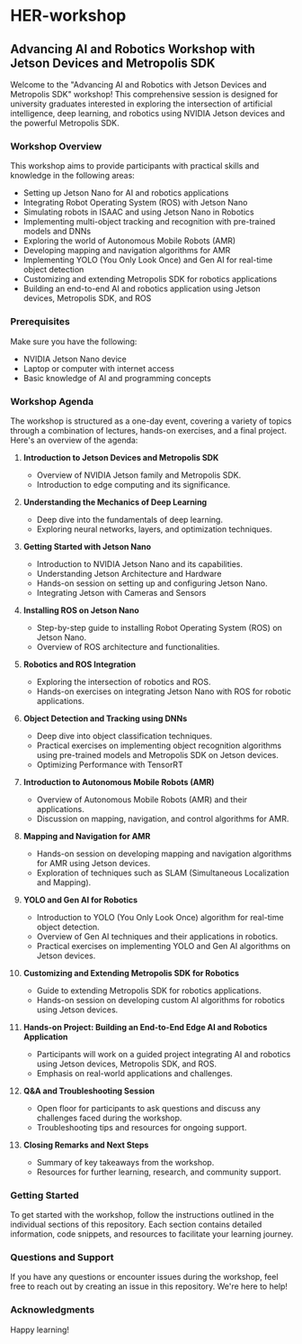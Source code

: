 # HER-workshop

## Advancing AI and Robotics Workshop with Jetson Devices and Metropolis SDK

Welcome to the "Advancing AI and Robotics with Jetson Devices and Metropolis SDK" workshop! This comprehensive session is designed for university graduates interested in exploring the intersection of artificial intelligence, deep learning, and robotics using NVIDIA Jetson devices and the powerful Metropolis SDK.

### Workshop Overview

This workshop aims to provide participants with practical skills and knowledge in the following areas:

- Setting up Jetson Nano for AI and robotics applications
- Integrating Robot Operating System (ROS) with Jetson Nano
- Simulating robots in ISAAC and using Jetson Nano in Robotics
- Implementing multi-object tracking and recognition with pre-trained models and DNNs
- Exploring the world of Autonomous Mobile Robots (AMR)
- Developing mapping and navigation algorithms for AMR
- Implementing YOLO (You Only Look Once) and Gen AI for real-time object detection
- Customizing and extending Metropolis SDK for robotics applications
- Building an end-to-end AI and robotics application using Jetson devices, Metropolis SDK, and ROS

### Prerequisites

Make sure you have the following:

- NVIDIA Jetson Nano device
- Laptop or computer with internet access
- Basic knowledge of AI and programming concepts

### Workshop Agenda

The workshop is structured as a one-day event, covering a variety of topics through a combination of lectures, hands-on exercises, and a final project. Here's an overview of the agenda:

1. **Introduction to Jetson Devices and Metropolis SDK**
   - Overview of NVIDIA Jetson family and Metropolis SDK.
   - Introduction to edge computing and its significance.

2. **Understanding the Mechanics of Deep Learning**
   - Deep dive into the fundamentals of deep learning.
   - Exploring neural networks, layers, and optimization techniques.

3. **Getting Started with Jetson Nano**
   - Introduction to NVIDIA Jetson Nano and its capabilities.
   - Understanding Jetson Architecture and Hardware
   - Hands-on session on setting up and configuring Jetson Nano.
   - Integrating Jetson with Cameras and Sensors

4. **Installing ROS on Jetson Nano**
   - Step-by-step guide to installing Robot Operating System (ROS) on Jetson Nano.
   - Overview of ROS architecture and functionalities.

5. **Robotics and ROS Integration**
   - Exploring the intersection of robotics and ROS.
   - Hands-on exercises on integrating Jetson Nano with ROS for robotic applications.

6. **Object Detection and Tracking using DNNs**
    - Deep dive into object classification techniques.
    - Practical exercises on implementing object recognition algorithms using pre-trained models and Metropolis SDK on Jetson devices.
    - Optimizing Performance with TensorRT
    
8. **Introduction to Autonomous Mobile Robots (AMR)**
    - Overview of Autonomous Mobile Robots (AMR) and their applications.
    - Discussion on mapping, navigation, and control algorithms for AMR.

9. **Mapping and Navigation for AMR**
    - Hands-on session on developing mapping and navigation algorithms for AMR using Jetson devices.
    - Exploration of techniques such as SLAM (Simultaneous Localization and Mapping).

10. **YOLO and Gen AI for Robotics**
    - Introduction to YOLO (You Only Look Once) algorithm for real-time object detection.
    - Overview of Gen AI techniques and their applications in robotics.
    - Practical exercises on implementing YOLO and Gen AI algorithms on Jetson devices.

11. **Customizing and Extending Metropolis SDK for Robotics**
    - Guide to extending Metropolis SDK for robotics applications.
    - Hands-on session on developing custom AI algorithms for robotics using Jetson devices.

12. **Hands-on Project: Building an End-to-End Edge AI and Robotics Application**
    - Participants will work on a guided project integrating AI and robotics using Jetson devices, Metropolis SDK, and ROS.
    - Emphasis on real-world applications and challenges.

13. **Q&A and Troubleshooting Session**
    - Open floor for participants to ask questions and discuss any challenges faced during the workshop.
    - Troubleshooting tips and resources for ongoing support.

14. **Closing Remarks and Next Steps**
    - Summary of key takeaways from the workshop.
    - Resources for further learning, research, and community support.



### Getting Started

To get started with the workshop, follow the instructions outlined in the individual sections of this repository. Each section contains detailed information, code snippets, and resources to facilitate your learning journey.

### Questions and Support

If you have any questions or encounter issues during the workshop, feel free to reach out by creating an issue in this repository. We're here to help!

### Acknowledgments

Happy learning!
